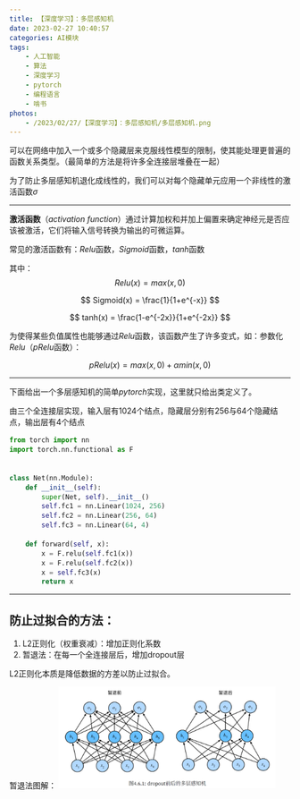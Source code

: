 ```yaml
---
title: 【深度学习】：多层感知机
date: 2023-02-27 10:40:57
categories: AI模块
tags:
    - 人工智能
    - 算法
    - 深度学习
    - pytorch
    - 编程语言
    - 啃书
photos:
    - /2023/02/27/【深度学习】：多层感知机/多层感知机.png
---
```


可以在网络中加入一个或多个隐藏层来克服线性模型的限制，使其能处理更普遍的函数关系类型。（最简单的方法是将许多全连接层堆叠在一起）

为了防止多层感知机退化成线性的，我们可以对每个隐藏单元应用一个非线性的激活函数$\sigma$

<!-- more -->

---

**激活函数**（$activation \ function$）通过计算加权和并加上偏置来确定神经元是否应该被激活，它们将输⼊信号转换为输出的可微运算。

常见的激活函数有：$Relu$函数，$Sigmoid$函数，$tanh$函数

其中：
$$
Relu(x) = max(x, 0)
$$

$$
Sigmoid(x) = \frac{1}{1+e^{-x}}
$$

$$
tanh(x) = \frac{1-e^{-2x}}{1+e^{-2x}}
$$

为使得某些负值属性也能够通过$Relu$函数，该函数产生了许多变式，如：参数化$Relu$（$pRelu$函数）：

$$
pRelu(x)=max(x,0)+\alpha min(x,0)
$$

---

下面给出一个多层感知机的简单$pytorch$实现，这里就只给出类定义了。

由三个全连接层实现，输入层有$1024$个结点，隐藏层分别有$256$与$64$个隐藏结点，输出层有$4$个结点

```python
from torch import nn
import torch.nn.functional as F


class Net(nn.Module):
    def __init__(self):
        super(Net, self).__init__()
        self.fc1 = nn.Linear(1024, 256)
        self.fc2 = nn.Linear(256, 64)
        self.fc3 = nn.Linear(64, 4)

    def forward(self, x):
        x = F.relu(self.fc1(x))
        x = F.relu(self.fc2(x))
        x = self.fc3(x)
        return x
```

---

## **防止过拟合的方法**：

1. L2正则化（权重衰减）：增加正则化系数
2. 暂退法：在每一个全连接层后，增加dropout层

L2正则化本质是降低数据的方差以防止过拟合。

暂退法图解：
<img src="【深度学习】：多层感知机/暂退法.png" style="zoom:38%;"  alt="暂退法"/>
